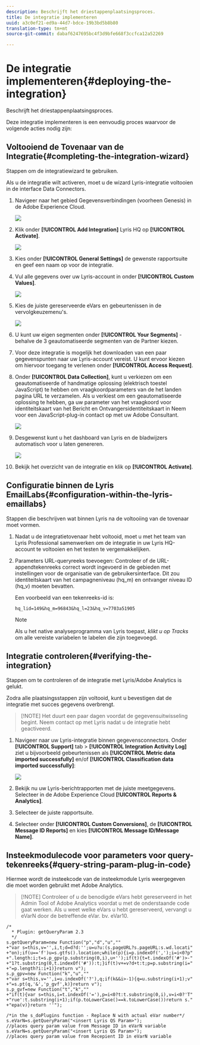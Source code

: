 ```yaml
---
description: Beschrijft het driestappenplaatsingsproces.
title: De integratie implementeren
uuid: a3c0ef21-ed9a-44d7-bdce-19b3bd5b8b80
translation-type: tm+mt
source-git-commit: dabaf6247695bc4f3d9bfe668f3ccfca12a52269

---
```



# De integratie implementeren{#deploying-the-integration}

Beschrijft het driestappenplaatsingsproces.

Deze integratie implementeren is een eenvoudig proces waarvoor de volgende acties nodig zijn:

## Voltooiend de Tovenaar van de Integratie{#completing-the-integration-wizard}

Stappen om de integratiewizard te gebruiken.

Als u de integratie wilt activeren, moet u de wizard Lyris-integratie voltooien in de interface Data Connectors.

1. Navigeer naar het gebied Gegevensverbindingen (voorheen Genesis) in de Adobe Experience Cloud.

   ![](assets/data_connectors.png)

1. Klik onder **[!UICONTROL Add Integration]** Lyris HQ op **[!UICONTROL Activate]**.

   ![](assets/add_integration.png)

1. Kies onder **[!UICONTROL General Settings]** de gewenste rapportsuite en geef een naam op voor de integratie.
1. Vul alle gegevens over uw Lyris-account in onder **[!UICONTROL Custom Values]**.

   ![](assets/general_settings.png)

1. Kies de juiste gereserveerde eVars en gebeurtenissen in de vervolgkeuzemenu&#39;s.

   ![](assets/variable_mapping.png)

1. U kunt uw eigen segmenten onder **[!UICONTROL Your Segments]** - behalve de 3 geautomatiseerde segmenten van de Partner kiezen.
1. Voor deze integratie is mogelijk het downloaden van een paar gegevenspunten naar uw Lyris-account vereist. U kunt ervoor kiezen om hiervoor toegang te verlenen onder **[!UICONTROL Access Request]**.
1. Onder **[!UICONTROL Data Collection]**, kunt u verkiezen om een geautomatiseerde of handmatige oplossing (elektrisch toestel JavaScript) te hebben om vraagkoordparameters van de het landen pagina URL te verzamelen. Als u verkiest om een geautomatiseerde oplossing te hebben, ga uw parameter van het vraagkoord voor identiteitskaart van het Bericht en Ontvangersidentiteitskaart in Neem voor een JavaScript-plug-in contact op met uw Adobe Consultant.

   ![](assets/data_collection.png)

1. Desgewenst kunt u het dashboard van Lyris en de bladwijzers automatisch voor u laten genereren.

   ![](assets/dashboard_generation.png)

1. Bekijk het overzicht van de integratie en klik op **[!UICONTROL Activate]**.

## Configuratie binnen de Lyris EmailLabs{#configuration-within-the-lyris-emaillabs}

Stappen die beschrijven wat binnen Lyris na de voltooiing van de tovenaar moet vormen.

1. Nadat u de integratietovenaar hebt voltooid, moet u met het team van Lyris Professional samenwerken om de integratie in uw Lyris HQ-account te voltooien en het testen te vergemakkelijken.
1. Parameters URL-queryreeks toevoegen: Controleer of de URL-appendtekenreeks correct wordt ingevoerd in de gebieden met instellingen voor de organisatie van de gebruikersinterface. Dit zou identiteitskaart van het campagneniveau (hq_m) en ontvanger niveau ID (hq_v) moeten bevatten.

   Een voorbeeld van een tekenreeks-id is:

   ```
   hq_lid=149&hq_m=96843&hq_l=23&hq_v=7703a51905
   ```

   >[!NOTE]
   >
   >Als u het native analyseprogramma van Lyris toepast, *klikt u op Tracks* om alle vereiste variabelen te labelen die zijn toegevoegd.

## Integratie controleren{#verifying-the-integration}

Stappen om te controleren of de integratie met Lyris/Adobe Analytics is gelukt.

Zodra alle plaatsingsstappen zijn voltooid, kunt u bevestigen dat de integratie met succes gegevens overbrengt.

>[!NOTE] Het duurt een paar dagen voordat de gegevensuitwisseling begint. Neem contact op met Lyris nadat u de integratie hebt geactiveerd.

1. Navigeer naar uw Lyris-integratie binnen gegevensconnectors. Onder **[!UICONTROL Support]** tab > **[!UICONTROL Integration Activity Log]** ziet u bijvoorbeeld gebeurtenissen als **[!UICONTROL Metric data imported successfully]** en/of **[!UICONTROL Classification data imported successfully]**:

   ![](assets/integration_info.png)

1. Bekijk nu uw Lyris-berichtrapporten met de juiste meetgegevens. Selecteer in de Adobe Experience Cloud **[!UICONTROL Reports & Analytics]**.
1. Selecteer de juiste rapportsuite.
1. Selecteer onder **[!UICONTROL Custom Conversions]**, de **[!UICONTROL Message ID Reports]** en kies **[!UICONTROL Message ID/Message Name]**.

## Insteekmodulecode voor parameters voor query-tekenreeks{#query-string-param-plug-in-code}

Hiermee wordt de insteekcode van de insteekmodule Lyris weergegeven die moet worden gebruikt met Adobe Analytics.

>[!NOTE] Controleer of u de benodigde eVars hebt gereserveerd in het Admin Tool of Adobe Analytics voordat u met de onderstaande code gaat werken. Als u weet welke eVars u hebt gereserveerd, vervangt u eVarN door de betreffende eVar. bv. eVar10.

```
/* 
  * Plugin: getQueryParam 2.3 
  */ 
s.getQueryParam=new Function("p","d","u","" 
+"var s=this,v='',i,t;d=d?d:'';u=u?u:(s.pageURL?s.pageURL:s.wd.locati" 
+"on);if(u=='f')u=s.gtfs().location;while(p){i=p.indexOf(',');i=i<0?p" 
+".length:i;t=s.p_gpv(p.substring(0,i),u+'');if(t){t=t.indexOf('#')>-" 
+"1?t.substring(0,t.indexOf('#')):t;}if(t)v+=v?d+t:t;p=p.substring(i=" 
+"=p.length?i:i+1)}return v"); 
s.p_gpv=new Function("k","u","" 
+"var s=this,v='',i=u.indexOf('?'),q;if(k&&i>-1){q=u.substring(i+1);v" 
+"=s.pt(q,'&','p_gvf',k)}return v"); 
s.p_gvf=new Function("t","k","" 
+"if(t){var s=this,i=t.indexOf('='),p=i<0?t:t.substring(0,i),v=i<0?'T" 
+"rue':t.substring(i+1);if(p.toLowerCase()==k.toLowerCase())return s." 
+"epa(v)}return ''"); 
 
/*in the s_doPlugins function - Replace N with actual eVar number*/ 
s.eVarN=s.getQueryParam("<insert Lyris QS Param>");  
//places query param value from Message ID in eVarN variable s.eVarN=s.getQueryParam("<insert Lyris QS Param>");  
//places query param value from Recepient ID in eVarN variable 
```

